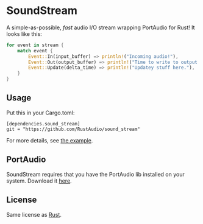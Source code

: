 
SoundStream
===========

A simple-as-possible, *fast* audio I/O stream wrapping PortAudio for Rust! It looks like this:

```Rust
for event in stream {
    match event {
        Event::In(input_buffer) => println!("Incoming audio!"),
        Event::Out(output_buffer) => println!("Time to write to output!"),
        Event::Update(delta_time) => println!("Updatey stuff here."),
    }
}
```


Usage
-----

Put this in your Cargo.toml:

```
[dependencies.sound_stream]
git = "https://github.com/RustAudio/sound_stream"
```

For more details, see [the example](https://github.com/RustAudio/sound_stream/blob/master/examples/test.rs).

PortAudio
---------

SoundStream requires that you have the PortAudio lib installed on your system. Download it [here](http://www.portaudio.com/download.html).

License
-------

Same license as [Rust](https://github.com/rust-lang/rust).

